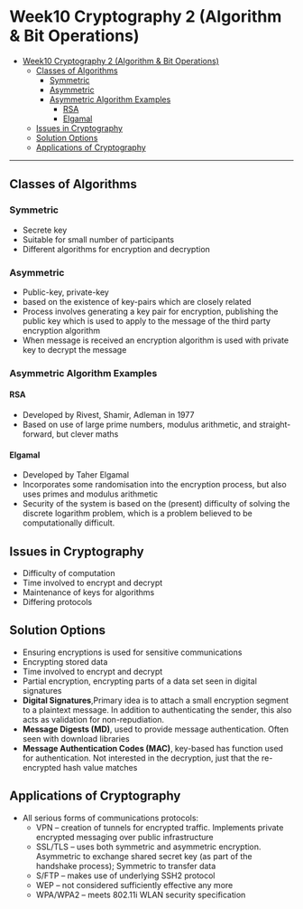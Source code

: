 # Week10 Cryptography 2 (Algorithm & Bit Operations)

- [Week10 Cryptography 2 (Algorithm & Bit Operations)](#week10-cryptography-2-algorithm--bit-operations)
  - [Classes of Algorithms](#classes-of-algorithms)
    - [Symmetric](#symmetric)
    - [Asymmetric](#asymmetric)
    - [Asymmetric Algorithm Examples](#asymmetric-algorithm-examples)
      - [RSA](#rsa)
      - [Elgamal](#elgamal)
  - [Issues in Cryptography](#issues-in-cryptography)
  - [Solution Options](#solution-options)
  - [Applications of Cryptography](#applications-of-cryptography)

---

## Classes of Algorithms

### Symmetric

- Secrete key
- Suitable for small number of participants
- Different algorithms for encryption and decryption

### Asymmetric

- Public-key, private-key
- based on the existence of key-pairs which are closely related
- Process involves generating a key pair for encryption, publishing the public key which is used to apply to the message of the third party encryption algorithm
- When message is received an encryption algorithm is used with private key to decrypt the message

### Asymmetric Algorithm Examples

#### RSA

- Developed by Rivest, Shamir, Adleman in 1977
- Based on use of large prime numbers, modulus
  arithmetic, and straight-forward, but clever maths

#### Elgamal

- Developed by Taher Elgamal
- Incorporates some randomisation into the encryption process, but also uses primes and modulus arithmetic
- Security of the system is based on the (present)
  difficulty of solving the discrete logarithm problem, which is a problem believed to be computationally
  difficult.

## Issues in Cryptography

- Difficulty of computation
- Time involved to encrypt and decrypt
- Maintenance of keys for algorithms
- Differing protocols

## Solution Options

- Ensuring encryptions is used for sensitive communications
- Encrypting stored data
- Time involved to encrypt and decrypt
- Partial encryption, encrypting parts of a data set seen in digital signatures
- **Digital Signatures**,Primary idea is to attach a small encryption segment to a plaintext message. In addition to authenticating the sender, this also acts as validation for non-repudiation.
- **Message Digests (MD)**, used to provide
  message authentication. Often seen with download libraries
- **Message Authentication Codes (MAC)**, key-based has function used for authentication. Not interested in the decryption, just that the re-encrypted hash value matches

## Applications of Cryptography

- All serious forms of communications protocols:
  - VPN – creation of tunnels for encrypted traffic. Implements private encrypted messaging over public infrastructure
  - SSL/TLS – uses both symmetric and asymmetric encryption. Asymmetric to exchange shared secret key (as part of the handshake process); Symmetric to transfer data
  - S/FTP – makes use of underlying SSH2 protocol
  - WEP – not considered sufficiently effective any more
  - WPA/WPA2 – meets 802.11i WLAN security specification
